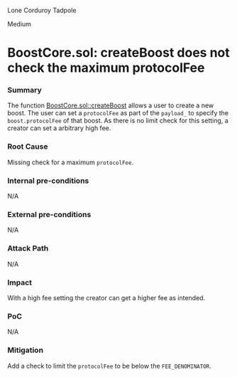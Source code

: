 Lone Corduroy Tadpole

Medium

# BoostCore.sol: createBoost does not check the maximum protocolFee

### Summary

The function [BoostCore.sol::createBoost](https://github.com/sherlock-audit/2024-06-boost-aa-wallet/blob/main/boost-protocol/packages/evm/contracts/BoostCore.sol#L106-L144) allows a user to create a new boost. The user can set a `protocolFee` as part of the `payload_` to specify the `boost.protocolFee` of that boost. As there is no limit check for this setting, a creator can set a arbitrary high fee.

### Root Cause

Missing check for a maximum `protocolFee`.

### Internal pre-conditions

N/A

### External pre-conditions

N/A

### Attack Path

N/A

### Impact

With a high fee setting the creator can get a higher fee as intended.

### PoC

N/A

### Mitigation

Add a check to limit the `protocolFee` to be below the `FEE_DENOMINATOR`.